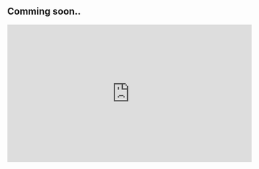 ## Comming soon.. ##

<iframe width="560" height="315"
  src="https://disk.yandex.ru/i/I3zeGG6amdi7Fg"
  title="YouTube video player" frameborder="0"
  allow="accelerometer; autoplay; clipboard-write; encrypted-media; gyroscope; picture-in-picture"
  allowfullscreen>
</iframe>
